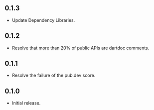 ## 0.1.3

* Update Dependency Libraries.

## 0.1.2

* Resolve that more than 20% of public APIs are dartdoc comments.

## 0.1.1

* Resolve the failure of the pub.dev score.

## 0.1.0

* Initial release.
